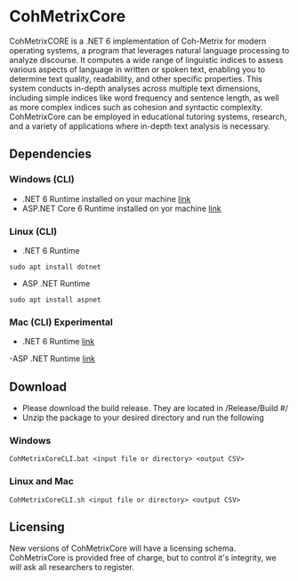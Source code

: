 # CohMetrixCore

CohMetrixCORE is a .NET 6 implementation of Coh-Metrix for modern operating systems, a program that leverages natural language processing to analyze discourse. It computes a wide range of linguistic indices to assess various aspects of language in written or spoken text, enabling you to determine text quality, readability, and other specific properties. This system conducts in-depth analyses across multiple text dimensions, including simple indices like word frequency and sentence length, as well as more complex indices such as cohesion and syntactic complexity. CohMetrixCore can be employed in educational tutoring systems, research, and a variety of applications where in-depth text analysis is necessary.

## Dependencies

### Windows (CLI)

- .NET 6 Runtime installed on your machine [link](https://dotnet.microsoft.com/en-us/download/dotnet/thank-you/runtime-desktop-6.0.16-windows-x64-installer)
- ASP.NET Core 6 Runtime installed on yor machine [link](https://dotnet.microsoft.com/en-us/download/dotnet/thank-you/runtime-aspnetcore-6.0.16-windows-x64-installer)

### Linux (CLI)

- .NET 6 Runtime

`sudo apt install dotnet`

- ASP .NET Runtime

`sudo apt install aspnet`

### Mac (CLI) Experimental

- .NET 6 Runtime [link](https://dotnet.microsoft.com/en-us/download/dotnet/thank-you/runtime-6.0.22-macos-x64-installer)

-ASP .NET Runtime [link](https://dotnet.microsoft.com/en-us/download/dotnet/thank-you/runtime-aspnetcore-6.0.22-macos-x64-binaries)

## Download

- Please download the build release. They are located in /Release/Build #/
- Unzip the package to your desired directory and run the following

### Windows 

`CohMetrixCoreCLI.bat <input file or directory> <output CSV>`

### Linux and Mac

`CohMetrixCoreCLI.sh <input file or directory> <output CSV>`


## Licensing

New versions of CohMetrixCore will have a licensing schema. CohMetrixCore is provided free of charge, but to control it's integrity, we will ask all researchers to register.
